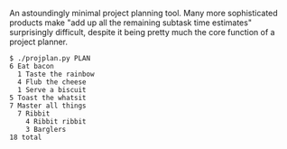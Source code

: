 An astoundingly minimal project planning tool. Many more sophisticated products make "add up all the remaining subtask time estimates" surprisingly difficult, despite it being pretty much the core function of a project planner.

```
$ ./projplan.py PLAN
6 Eat bacon
  1 Taste the rainbow
  4 Flub the cheese
  1 Serve a biscuit
5 Toast the whatsit
7 Master all things
  7 Ribbit
    4 Ribbit ribbit
    3 Barglers
18 total
```
